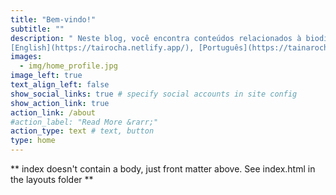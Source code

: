 ```yaml
---
title: "Bem-vindo!"
subtitle: ""
description: " Neste blog, você encontra conteúdos relacionados à biodiversidade, mudanças globais, bioinformática, ciência de dados, estatística e programação em R (#rstat) <br>
[English](https://tairocha.netlify.app/), [Português](https://tainarocha.netlify.app/)" 
images:
  - img/home_profile.jpg
image_left: true
text_align_left: false
show_social_links: true # specify social accounts in site config
show_action_link: true
action_link: /about
#action_label: "Read More &rarr;"
action_type: text # text, button
type: home
---
```


** index doesn't contain a body, just front matter above.
See index.html in the layouts folder **
